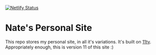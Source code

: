 [![Netlify Status](https://api.netlify.com/api/v1/badges/2abb836f-3aa5-44c5-898d-5d487a471e63/deploy-status)](https://app.netlify.com/sites/stoic-ramanujan-ba028a/deploys)

# Nate's Personal Site

This repo stores my personal site, in all it's variations. It's built on [11ty](https://www.11ty.dev/). Appropriately enough, this is version 11 of this site :)
